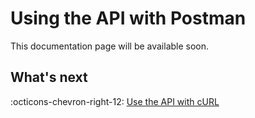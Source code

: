 # Using the API with Postman

This documentation page will be available soon.

## What's next

:octicons-chevron-right-12: [Use the API with cURL](using-curl.md)
